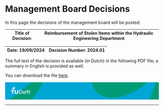 <style>
{
  font-size: 13 px
}
</style>
# Management Board Decisions 


In this page the decisions of the management board will be posted:

|Title of Decision:| Reimbursement of Stolen Items within the Hydraulic Engineering Department |
|------------------|----------------|

| Date: 19/09/2024 | Decision Number: 2024.01 |
|----------------|-------------------------|

The full text of the decision is available (in Dutch) in the following PDF file; a summary in English is provided as well.

You can download the file [here](MT_Decision_HE.pdf).

![footer](footer-tudelft.jpg)
 
-----------------------------------------------------------------------------------------------------

